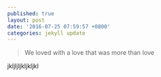 ```yaml
---
published: true
layout: post
date: '2016-07-25 07:59:57 +0800'
categories: jekyll update
---
```

> We loved with a love that was more than love

jkljljljkljkljkl
